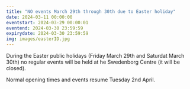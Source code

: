 ```yaml
---
title: "NO events March 29th through 30th due to Easter holiday"
date: 2024-03-11 00:00:00
eventstart: 2024-03-29 00:00:01
eventend: 2024-03-30 23:59:59
expirydate: 2024-03-30 23:59:59
img: images/easterID.jpg
---
```


During the Easter public holidays (Friday March 29th and Saturdat March 30th) no regular events will be held at he Swedenborg Centre (it will be closed).

Normal opening times and events resume Tuesday 2nd April.